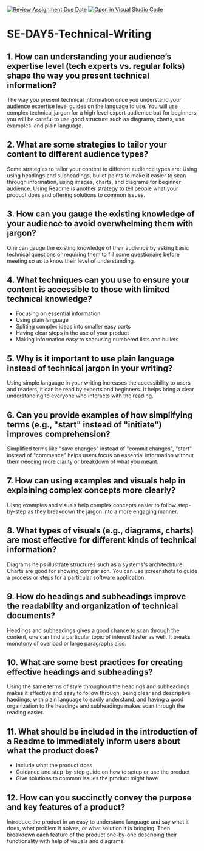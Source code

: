 [![Review Assignment Due Date](https://classroom.github.com/assets/deadline-readme-button-22041afd0340ce965d47ae6ef1cefeee28c7c493a6346c4f15d667ab976d596c.svg)](https://classroom.github.com/a/zsAR-pyY)
[![Open in Visual Studio Code](https://classroom.github.com/assets/open-in-vscode-2e0aaae1b6195c2367325f4f02e2d04e9abb55f0b24a779b69b11b9e10269abc.svg)](https://classroom.github.com/online_ide?assignment_repo_id=15926108&assignment_repo_type=AssignmentRepo)
# SE-DAY5-Technical-Writing
## 1. How can understanding your audience’s expertise level (tech experts vs. regular folks) shape the way you present technical information?
The way you present technical information once you understand your audience expertise level guides on the language to use. You will use complex technical jargon for a high level expert audiemce but for beginners, you will be careful to use good structure such as diagrams, charts, use examples. and plain language.
## 2. What are some strategies to tailor your content to different audience types?
Some strategies to tailor your content to different audience types are:
Using using headings and subheadings, bullet points to make it easier to scan through information, using images, charts, and diagrams for beginner audience. Using Readme is another strategy to tell people what your product does and offering solutions to common issues.
## 3. How can you gauge the existing knowledge of your audience to avoid overwhelming them with jargon?
One can gauge the existing knowledge of their audience by asking basic technical questions or requiring them to fill some questionaire before meeting so as to know their level of understanding. 
## 4. What techniques can you use to ensure your content is accessible to those with limited technical knowledge?
- Focusing on essential information
- Using plain language
- Spliting complex ideas into smaller easy parts
- Having clear steps in the use of your product
- Making information easy to scanusing numbered lists and bullets
## 5. Why is it important to use plain language instead of technical jargon in your writing?
Using simple language in your writing increases the accessibility to users and readers, it can be read by experts and beginners. It helps bring a clear understanding to everyone who interacts with the reading. 
## 6. Can you provide examples of how simplifying terms (e.g., "start" instead of "initiate") improves comprehension?
Simplified terms like "save changes" instead of "commit changes", "start" instead of "commence" helps users focus on essential information without them needing more clarity or breakdown of what you meant. 
## 7. How can using examples and visuals help in explaining complex concepts more clearly?
Uisng examples and visuals help complex concepts easier to follow step-by-step as they breakdown the jargon into a more engaging manner.
## 8. What types of visuals (e.g., diagrams, charts) are most effective for different kinds of technical information?
Diagrams helps illustrate structures such as a systems's architechture. 
Charts are good for showing comparison.
You can use screenshots to guide a process or steps for a particular software application.
## 9. How do headings and subheadings improve the readability and organization of technical documents?
Headings and subheadings gives a good chance to scan through the content, one can find a particular topic of interest faster as well. It breaks monotony of overload or large paragraphs also.
## 10. What are some best practices for creating effective headings and subheadings?
Using the same terms of style throughout the headings and subheadings makes it effective and easy to follow through, being clear and descriptive haedings, with plain language to easily understand, and having a good organization to the headings and subheadings makes scan through the reading easier.
## 11. What should be included in the introduction of a Readme to immediately inform users about what the product does?
- Include what the product does
- Guidance and step-by-step guide on how to setup or use the product
- Give solutions to common issues the product might have
## 12. How can you succinctly convey the purpose and key features of a product?
Introduce the product in an easy to understand language and say what it does, what problem it solves, or what solution it is bringing. Then breakdown each feature of the product one-by-one describing their functionality with help of visuals and diagrams.
